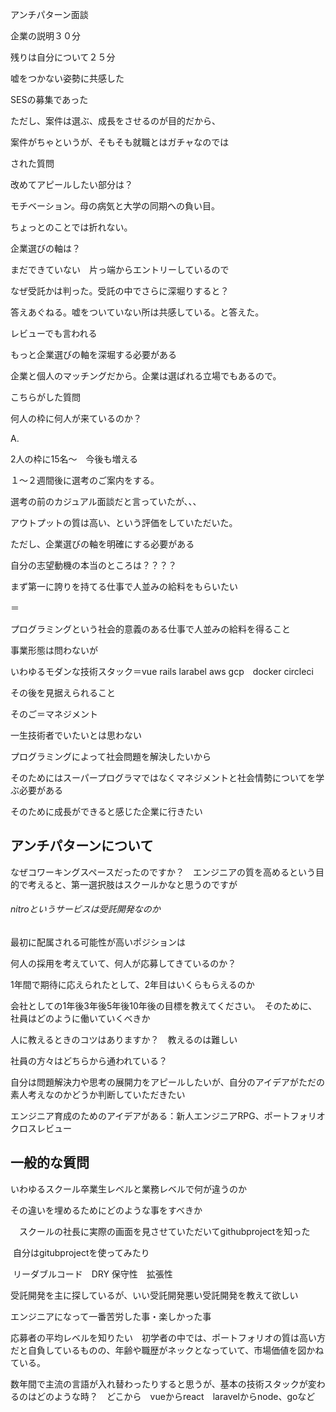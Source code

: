 アンチパターン面談



企業の説明３０分

残りは自分について２５分

嘘をつかない姿勢に共感した

SESの募集であった

ただし、案件は選ぶ、成長をさせるのが目的だから、

案件がちゃというが、そもそも就職とはガチャなのでは



された質問

改めてアピールしたい部分は？

モチベーション。母の病気と大学の同期への負い目。

ちょっとのことでは折れない。



企業選びの軸は？

まだできていない　片っ端からエントリーしているので

なぜ受託かは判った。受託の中でさらに深堀りすると？

答えあぐねる。嘘をついていない所は共感している。と答えた。



レビューでも言われる

もっと企業選びの軸を深堀する必要がある

企業と個人のマッチングだから。企業は選ばれる立場でもあるので。



こちらがした質問

何人の枠に何人が来ているのか？

A.

2人の枠に15名〜　今後も増える



１〜２週間後に選考のご案内をする。

選考の前のカジュアル面談だと言っていたが、、、

アウトプットの質は高い、という評価をしていただいた。

ただし、企業選びの軸を明確にする必要がある



自分の志望動機の本当のところは？？？？



まず第一に誇りを持てる仕事で人並みの給料をもらいたい

＝

プログラミングという社会的意義のある仕事で人並みの給料を得ること

事業形態は問わないが

いわゆるモダンな技術スタック＝vue rails larabel aws gcp　docker circleci



その後を見据えられること

そのご＝マネジメント

一生技術者でいたいとは思わない

プログラミングによって社会問題を解決したいから

そのためにはスーパープログラマではなくマネジメントと社会情勢についてを学ぶ必要がある



そのために成長ができると感じた企業に行きたい

















## アンチパターンについて

なぜコワーキングスペースだったのですか？　エンジニアの質を高めるという目的で考えると、第一選択肢はスクールかなと思うのですが

###### nitroというサービスは受託開発なのか

最初に配属される可能性が高いポジションは

何人の採用を考えていて、何人が応募してきているのか？

1年間で期待に応えられたとして、2年目はいくらもらえるのか

会社としての1年後3年後5年後10年後の目標を教えてください。　そのために、社員はどのように働いていくべきか

人に教えるときのコツはありますか？　教えるのは難しい

社員の方々はどちらから通われている？



自分は問題解決力や思考の展開力をアピールしたいが、自分のアイデアがただの素人考えなのかどうか判断していただきたい

エンジニア育成のためのアイデアがある：新人エンジニアRPG、ポートフォリオクロスレビュー



## 一般的な質問

いわゆるスクール卒業生レベルと業務レベルで何が違うのか

その違いを埋めるためにどのような事をすべきか

　スクールの社長に実際の画面を見させていただいてgithubprojectを知った

​	自分はgitubprojectを使ってみたり

​	リーダブルコード　DRY 保守性　拡張性　



受託開発を主に探しているが、いい受託開発悪い受託開発を教えて欲しい

エンジニアになって一番苦労した事・楽しかった事

応募者の平均レベルを知りたい　初学者の中では、ポートフォリオの質は高い方だと自負しているものの、年齢や職歴がネックとなっていて、市場価値を図かねている。

数年間で主流の言語が入れ替わったりすると思うが、基本の技術スタックが変わるのはどのような時？　どこから　vueからreact　laravelからnode、goなど

